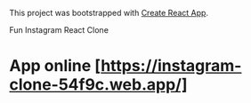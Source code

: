 This project was bootstrapped with [Create React App](https://github.com/facebook/create-react-app).

Fun Instagram React Clone

# App online [https://instagram-clone-54f9c.web.app/]
